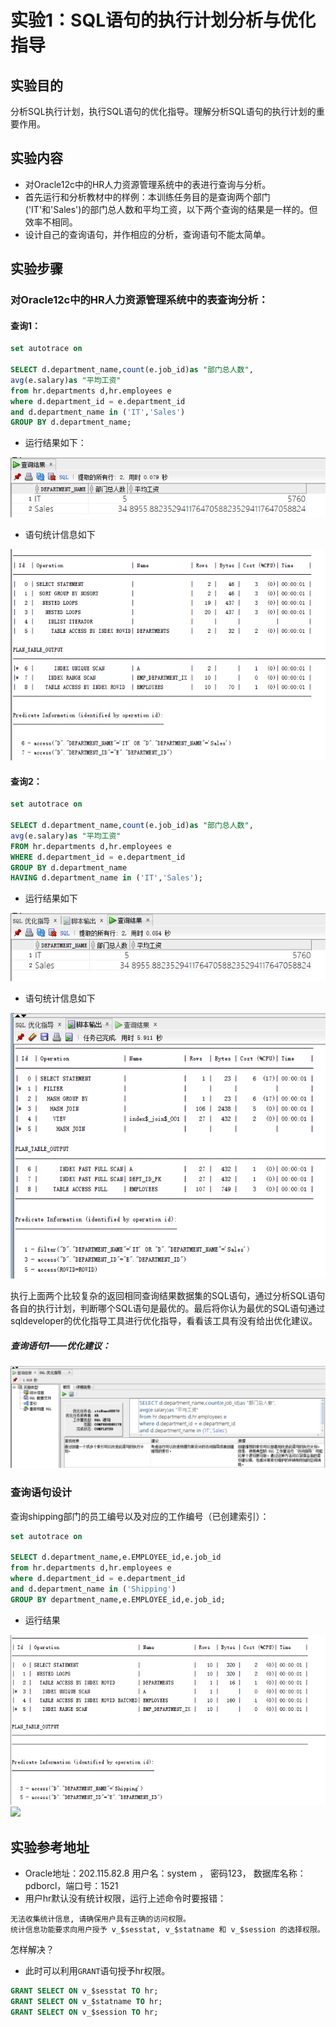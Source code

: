 # 实验1：SQL语句的执行计划分析与优化指导

## 实验目的

分析SQL执行计划，执行SQL语句的优化指导。理解分析SQL语句的执行计划的重要作用。

## 实验内容

- 对Oracle12c中的HR人力资源管理系统中的表进行查询与分析。
- 首先运行和分析教材中的样例：本训练任务目的是查询两个部门('IT'和'Sales')的部门总人数和平均工资，以下两个查询的结果是一样的。但效率不相同。
- 设计自己的查询语句，并作相应的分析，查询语句不能太简单。

## 实验步骤

### 对Oracle12c中的HR人力资源管理系统中的表查询分析：

#### 查询1：

```sql
set autotrace on

SELECT d.department_name,count(e.job_id)as "部门总人数",
avg(e.salary)as "平均工资"
from hr.departments d,hr.employees e
where d.department_id = e.department_id
and d.department_name in ('IT','Sales')
GROUP BY d.department_name;
```

- 运行结果如下：

![test1_first](https://raw.githubusercontent.com/RGWT/All-picture/master/20210316204635.png)


- 语句统计信息如下

![test1_1_output](https://raw.githubusercontent.com/RGWT/All-picture/master/20210316204040.png)



#### 查询2：

```sql
set autotrace on

SELECT d.department_name,count(e.job_id)as "部门总人数",
avg(e.salary)as "平均工资"
FROM hr.departments d,hr.employees e
WHERE d.department_id = e.department_id
GROUP BY d.department_name
HAVING d.department_name in ('IT','Sales');
```

- 运行结果如下

![test1_second](https://raw.githubusercontent.com/RGWT/All-picture/master/20210316204053.png)

- 语句统计信息如下

![test1_2_output](https://raw.githubusercontent.com/RGWT/All-picture/master/20210316204214.png)



​		执行上面两个比较复杂的返回相同查询结果数据集的SQL语句，通过分析SQL语句各自的执行计划，判断哪个SQL语句是最优的。最后将你认为最优的SQL语句通过sqldeveloper的优化指导工具进行优化指导，看看该工具有没有给出优化建议。



##### 查询语句1——优化建议：

![test1_1_optimization](https://raw.githubusercontent.com/RGWT/All-picture/master/20210316204815.png)



### 查询语句设计

查询shipping部门的员工编号以及对应的工作编号（已创建索引）：

```sql
set autotrace on

SELECT d.department_name,e.EMPLOYEE_id,e.job_id
from hr.departments d,hr.employees e
where d.department_id = e.department_id
and d.department_name in ('Shipping')
GROUP BY department_name,e.EMPLOYEE_id,e.job_id;
```

- 运行结果

![test1_1_me_output](https://raw.githubusercontent.com/RGWT/All-picture/master/20210316204257.png)
![](./test1_1_me_output)


## 实验参考地址

- Oracle地址：202.115.82.8 用户名：system ， 密码123， 数据库名称：pdborcl，端口号：1521
- 用户hr默认没有统计权限，运行上述命令时要报错：

```
无法收集统计信息, 请确保用户具有正确的访问权限。
统计信息功能要求向用户授予 v_$sesstat, v_$statname 和 v_$session 的选择权限。
```

怎样解决？



- 此时可以利用`GRANT`语句授予hr权限。


```SQL
GRANT SELECT ON v_$sesstat TO hr;
GRANT SELECT ON v_$statname TO hr;
GRANT SELECT ON v_$session TO hr;
```

